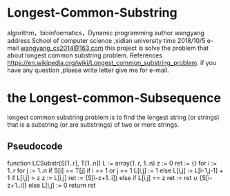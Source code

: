 # Longest-Common-Substring
algorithm，bioinfoematics，Dynamic programming
author wangyang
address School of computer science ,xidian university
time 2018/10/5
e-mail wangyang_cs2014@163.com
this project is solve the problem that about longest common substring problem.
References https://en.wikipedia.org/wiki/Longest_common_substring_problem.
if you have any question ,plaese write letter give me for e-mail.
# the Longest-common-Subsequence 
 longest common substring problem is to find the longest string (or strings) that is a substring (or are substrings) of two or more strings.
 ## Pseudocode
 function LCSubstr(S[1..r], T[1..n])
    L := array(1..r, 1..n)
    z := 0
    ret := {}
    for i := 1..r
        for j := 1..n
            if S[i] == T[j]
                if i == 1 or j == 1
                    L[i,j] := 1
                else
                    L[i,j] := L[i-1,j-1] + 1
                if L[i,j] > z
                    z := L[i,j]
                    ret := {S[i-z+1..i]}
                else
                if L[i,j] == z
                    ret := ret ∪ {S[i-z+1..i]}
            else
                L[i,j] := 0
    return ret
    
